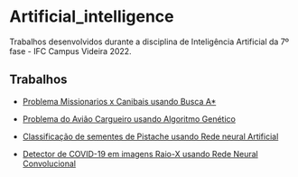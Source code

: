 # Artificial_intelligence

Trabalhos desenvolvidos durante a disciplina de Inteligência Artificial da 7º fase - IFC Campus Videira 2022.

## Trabalhos
 - <a href="https://github.com/RafaelBortolozo/Artificial_intelligence/tree/main/Missionaries_x_cannibals_SeachAStar">Problema Missionarios x Canibais usando Busca A*</a>

 - <a href="https://github.com/RafaelBortolozo/Artificial_intelligence/tree/main/Cargo_plane_AG">Problema do Avião Cargueiro usando Algoritmo Genético</a>

 - <a href="https://github.com/RafaelBortolozo/Artificial_intelligence/tree/main/RNA/pistachio">Classificação de sementes de Pistache usando Rede neural Artificial</a>

 - <a href="#">Detector de COVID-19 em imagens Raio-X usando Rede Neural Convolucional</a>

